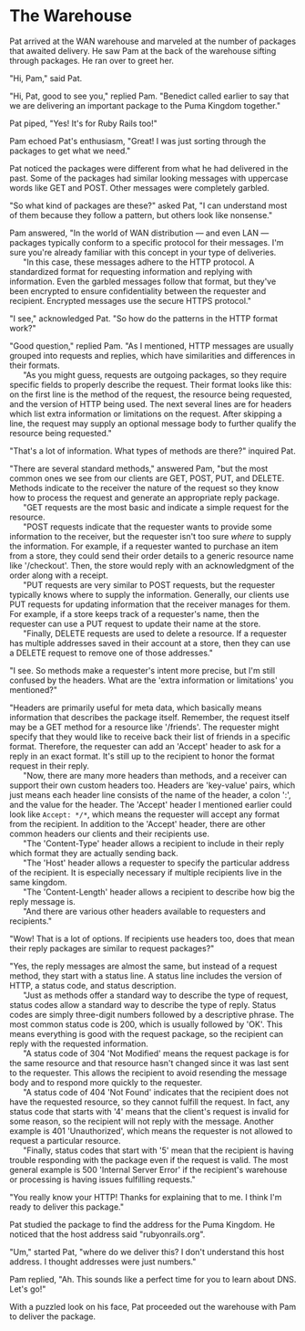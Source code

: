 # The Warehouse

Pat arrived at the WAN warehouse and marveled at the number of packages that
awaited delivery. He saw Pam at the back of the warehouse sifting through
packages. He ran over to greet her.

"Hi, Pam," said Pat.

"Hi, Pat, good to see you," replied Pam. "Benedict called earlier to say that
we are delivering an important package to the Puma Kingdom together."

Pat piped, "Yes! It's for Ruby Rails too!"

Pam echoed Pat's enthusiasm, "Great! I was just sorting through the packages
to get what we need."

Pat noticed the packages were different from what he had delivered in the past.
Some of the packages had similar looking messages with uppercase words like GET
and POST. Other messages were completely garbled.

"So what kind of packages are these?" asked Pat, "I can understand most of
them because they follow a pattern, but others look like nonsense."

Pam answered, "In the world of WAN distribution — and even LAN — packages
typically conform to a specific protocol for their messages. I'm sure you're
already familiar with this concept in your type of deliveries.
<br>&nbsp;&nbsp;&nbsp;&nbsp;&nbsp;
"In this case, these messages adhere to the HTTP protocol. A standardized format
for requesting information and replying with information. Even the garbled
messages follow that format, but they've been encrypted to ensure
confidentiality between the requester and recipient. Encrypted messages use the
secure HTTPS protocol."

"I see," acknowledged Pat. "So how do the patterns in the HTTP format work?"

"Good question," replied Pam. "As I mentioned, HTTP messages are usually
grouped into requests and replies, which have similarities and differences in
their formats.
<br>&nbsp;&nbsp;&nbsp;&nbsp;&nbsp;
"As you might guess, requests are outgoing packages, so they require specific
fields to properly describe the request. Their format looks like this: on the
first line is the method of the request, the resource being requested, and the
version of HTTP being used. The next several lines are for headers which list
extra information or limitations on the request. After skipping a line, the
request may supply an optional message body to further qualify the resource
being requested."

"That's a lot of information. What types of methods are there?" inquired Pat.

"There are several standard methods," answered Pam, "but the most common ones
we see from our clients are GET, POST, PUT, and DELETE. Methods indicate to
the receiver the nature of the request so they know how to process the
request and generate an appropriate reply package.
<br>&nbsp;&nbsp;&nbsp;&nbsp;&nbsp;
"GET requests are the most basic and indicate a simple request for the resource.
<br>&nbsp;&nbsp;&nbsp;&nbsp;&nbsp;
"POST requests indicate that the requester wants to provide some information to
the receiver, but the requester isn't too sure _where_ to supply the
information. For example, if a requester wanted to purchase an item from a
store, they could send their order details to a generic resource name like
'/checkout'. Then, the store would reply with an acknowledgment of the order
along with a receipt.
<br>&nbsp;&nbsp;&nbsp;&nbsp;&nbsp;
"PUT requests are very similar to POST requests, but the requester typically
knows where to supply the information. Generally, our clients use PUT requests
for updating information that the receiver manages for them. For example, if a
store keeps track of a requester's name, then the requester can use a PUT
request to update their name at the store.
<br>&nbsp;&nbsp;&nbsp;&nbsp;&nbsp;
"Finally, DELETE requests are used to delete a resource. If a requester has
multiple addresses saved in their account at a store, then they can use a DELETE
request to remove one of those addresses."

"I see. So methods make a requester's intent more precise, but I'm still
confused by the headers. What are the 'extra information or limitations' you
mentioned?"

"Headers are primarily useful for meta data, which basically means information
that describes the package itself. Remember, the request itself may be a GET
method for a resource like '/friends'. The requester might specify that they
would like to receive back their list of friends in a specific format.
Therefore, the requester can add an 'Accept' header to ask for a reply in an
exact format. It's still up to the recipient to honor the format request in
their reply.
<br>&nbsp;&nbsp;&nbsp;&nbsp;&nbsp;
"Now, there are many more headers than methods, and a receiver can support their
own custom headers too. Headers are 'key-value' pairs, which just means each
header line consists of the name of the header, a colon ':', and the value for
the header. The 'Accept' header I mentioned earlier could look like `Accept:
*/*`, which means the requester will accept any format from the recipient.
In addition to the 'Accept' header, there are other common headers our clients
and their recipients use.
<br>&nbsp;&nbsp;&nbsp;&nbsp;&nbsp;
"The 'Content-Type' header allows a recipient to include in their reply which
format they are actually sending back.
<br>&nbsp;&nbsp;&nbsp;&nbsp;&nbsp;
"The 'Host' header allows a requester to specify the particular address of the
recipient. It is especially necessary if multiple recipients live in the same
kingdom.
<br>&nbsp;&nbsp;&nbsp;&nbsp;&nbsp;
"The 'Content-Length' header allows a recipient to describe how big the reply
message is.
<br>&nbsp;&nbsp;&nbsp;&nbsp;&nbsp;
"And there are various other headers available to requesters and recipients."

"Wow! That is a lot of options. If recipients use headers too, does that mean
their reply packages are similar to request packages?"

"Yes, the reply messages are almost the same, but instead of a request method,
they start with a status line. A status line includes the version of HTTP, a
status code, and status description.
<br>&nbsp;&nbsp;&nbsp;&nbsp;&nbsp;
"Just as methods offer a standard way to describe the type of request, status
codes allow a standard way to describe the type of reply. Status codes are
simply three-digit numbers followed by a descriptive phrase. The most common
status code is 200, which is usually followed by 'OK'. This means everything is
good with the request package, so the recipient can reply with the requested
information.
<br>&nbsp;&nbsp;&nbsp;&nbsp;&nbsp;
"A status code of 304 'Not Modified' means the request package is for the same
resource and that resource hasn't changed since it was last sent to the
requester. This allows the recipient to avoid resending the message body and to
respond more quickly to the requester.
<br>&nbsp;&nbsp;&nbsp;&nbsp;&nbsp;
"A status code of 404 'Not Found' indicates that the recipient does not have the
requested resource, so they cannot fulfill the request. In fact, any status code
that starts with '4' means that the client's request is invalid for some reason,
so the recipient will not reply with the message. Another example is 401
'Unauthorized', which means the requester is not allowed to request a particular
resource.
<br>&nbsp;&nbsp;&nbsp;&nbsp;&nbsp;
"Finally, status codes that start with '5' mean that the recipient is having
trouble responding with the package even if the request is valid. The most
general example is 500 'Internal Server Error' if the recipient's warehouse or
processing is having issues fulfilling requests."

"You really know your HTTP! Thanks for explaining that to me. I think I'm ready
to deliver this package."

Pat studied the package to find the address for the Puma Kingdom. He noticed
that the host address said "rubyonrails.org".

"Um," started Pat, "where do we deliver this? I don't understand this host
address. I thought addresses were just numbers."

Pam replied, "Ah. This sounds like a perfect time for you to learn about DNS.
Let's go!"

With a puzzled look on his face, Pat proceeded out the warehouse with Pam to
deliver the package.
